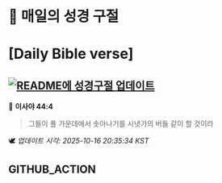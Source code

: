 # 🙏 매일의 성경 구절
# [Daily Bible verse]
## [![README에 성경구절 업데이트](https://github.com/DONGSUKA/first_test/actions/workflows/update-readme-bible.yml/badge.svg)](https://github.com/DONGSUKA/first_test/actions/workflows/update-readme-bible.yml)
<!-- START_BIBLE_VERSE -->
📖 **이사야 44:4**
> 그들이 풀 가운데에서 솟아나기를 시냇가의 버들 같이 할 것이라

🕊️ _업데이트 시각: 2025-10-16 20:35:34 KST_
  <!-- END_BIBLE_VERSE -->
## GITHUB_ACTION
